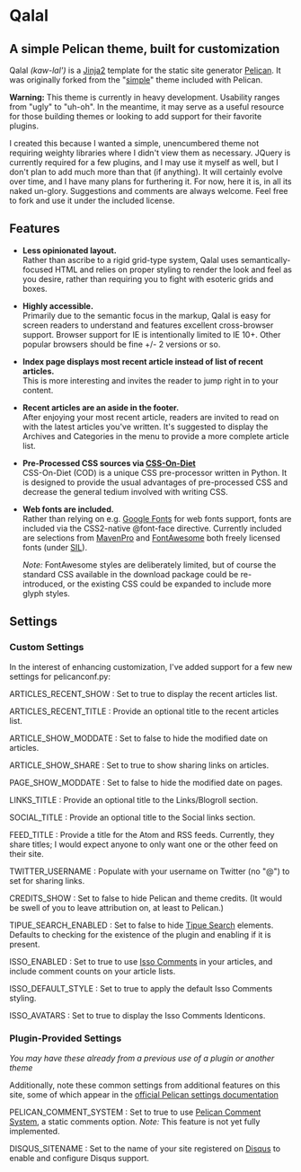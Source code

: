 # Qalal
## A simple Pelican theme, built for customization

Qalal *(kaw-lal')* is a [Jinja2](http://jinja.pocoo.org>) template for the static site generator [Pelican](http://blog.getpelican.com>). It was originally forked from the "[simple](https://github.com/getpelican/pelican/tree/master/pelican/themes/simple>)" theme included with Pelican.

**Warning:** This theme is currently in heavy development. Usability ranges from "ugly" to "uh-oh". In the meantime, it may serve as a useful resource for those building themes or looking to add support for their favorite plugins.

I created this because I wanted a simple, unencumbered theme not requiring weighty libraries where I didn't view them as necessary. JQuery is currently required for a few plugins, and I may use it myself as well, but I don't plan to add much more than that (if anything). It will certainly evolve over time, and I have many plans for furthering it. For now, here it is, in all its naked un-glory. Suggestions and comments are always welcome. Feel free to fork and use it under the included license.

## Features

-   **Less opinionated layout.**  
    Rather than ascribe to a rigid grid-type system, Qalal uses semantically-focused HTML and relies on proper styling to render the look and feel as you desire, rather than requiring you to fight with esoteric grids and boxes.

-   **Highly accessible.**  
    Primarily due to the semantic focus in the markup, Qalal is easy for screen readers to understand and features excellent cross-browser support. Browser support for IE is intentionally limited to IE 10+. Other popular browsers should be fine +/- 2 versions or so.

-   **Index page displays most recent article instead of list of recent articles.**  
    This is more interesting and invites the reader to jump right in to your content.

-   **Recent articles are an aside in the footer.**  
    After enjoying your most recent article, readers are invited to read on with the latest articles you've written. It's suggested to display the Archives and Categories in the menu to provide a more complete article list.

-   **Pre-Processed CSS sources via [CSS-On-Diet](http://www.cofoh.com/css-on-diet)**  
    CSS-On-Diet (COD) is a unique CSS pre-processor written in Python. It is designed to provide the usual advantages of pre-processed CSS and decrease the general tedium involved with writing CSS.

-   **Web fonts are included.**  
    Rather than relying on e.g. [Google Fonts](http://www.google.com/fonts) for web fonts support, fonts are included via the CSS2-native @font-face directive. Currently included are selections from [MavenPro](http://vissol.co.uk/mavenpro/) and [FontAwesome](http://fontawesome.io) both freely licensed fonts (under [SIL](http://scripts.sil.org/cms/scripts/page.php?site_id=nrsi&id=OFL)).

    *Note:* FontAwesome styles are deliberately limited, but of course the standard CSS available in the download package could be re-introduced, or the existing CSS could be expanded to include more glyph styles.

## Settings

### Custom Settings

In the interest of enhancing customization, I've added support for a few new settings for pelicanconf.py:

ARTICLES_RECENT\_SHOW
:    Set to true to display the recent articles list.

ARTICLES_RECENT\_TITLE
:    Provide an optional title to the recent articles list.

ARTICLE_SHOW\_MODDATE
:    Set to false to hide the modified date on articles.

ARTICLE_SHOW\_SHARE
:    Set to true to show sharing links on articles.

PAGE_SHOW\_MODDATE
:    Set to false to hide the modified date on pages.

LINKS_TITLE
:    Provide an optional title to the Links/Blogroll section.

SOCIAL_TITLE
:    Provide an optional title to the Social links section.

FEED_TITLE
:    Provide a title for the Atom and RSS feeds. Currently, they share titles; I would expect anyone to only want one or the other feed on their site.

TWITTER_USERNAME
:    Populate with your username on Twitter (no "@") to set for sharing links.

CREDITS_SHOW
:    Set to false to hide Pelican and theme credits. (It would be swell of you to leave attribution on, at least to Pelican.)

TIPUE_SEARCH\_ENABLED
:    Set to false to hide [Tipue Search](http://www.tipue.com/search/) elements. Defaults to checking for the existence of the plugin and enabling if it is present.

ISSO_ENABLED
:    Set to true to use [Isso Comments](http://posativ.org/isso/) in your articles, and include comment counts on your article lists.

ISSO_DEFAULT\_STYLE
:    Set to true to apply the default Isso Comments styling.

ISSO_AVATARS
:    Set to true to display the Isso Comments Identicons.


### Plugin-Provided Settings

*You may have these already from a previous use of a plugin or another theme*

Additionally, note these common settings from additional features on this site, some of which appear in the [official Pelican settings documentation](http://docs.getpelican.com/en/latest/settings.html)

PELICAN\_COMMENT_SYSTEM
:    Set to true to use [Pelican Comment System](https://github.com/getpelican/pelican-plugins/tree/master/pelican\_comment\_system), a static comments option.
    *Note:* This feature is not yet fully implemented.

DISQUS_SITENAME
:    Set to the name of your site registered on [Disqus](http://disqus.com) to enable and configure Disqus support.
